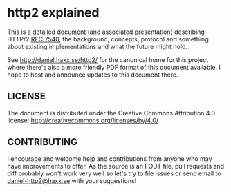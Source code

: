 http2 explained
===============

This is a detailed document (and associated presentation) describing HTTP/2
[RFC 7540](https://httpwg.github.io/specs/rfc7540.html), the background,
concepts, protocol and something about existing implementations and what the
future might hold.

See http://daniel.haxx.se/http2/ for the canonical home for this project where
there's also a more friendly PDF format of this document available. I hope to
host and announce updates to this document there.

LICENSE
-------

The document is distributed under the Creative Commons Attribution 4.0
license: http://creativecommons.org/licenses/by/4.0/

CONTRIBUTING
------------

I encourage and welcome help and contributions from anyone who may have
improvements to offer. As the source is an FODT file, pull requests and diff
probably won't work very well so let's try to file issues or send email to
daniel-http2@haxx.se with your suggestions!
